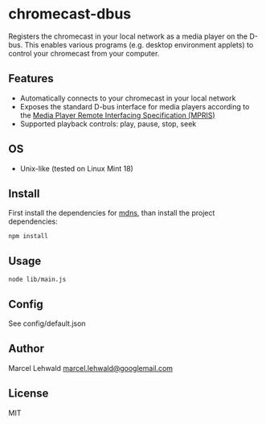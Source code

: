 # chromecast-dbus

Registers the chromecast in your local network as a media player on the D-bus. This enables various programs (e.g. desktop environment applets) to control your chromecast from your computer.

## Features

 - Automatically connects to your chromecast in your local network
 - Exposes the standard D-bus interface for media players according to the [Media Player Remote Interfacing Specification (MPRIS)](https://www.freedesktop.org/wiki/Specifications/mpris-spec/)
 - Supported playback controls: play, pause, stop, seek

## OS
- Unix-like (tested on Linux Mint 18)

## Install

First install the dependencies for [mdns](https://github.com/agnat/node_mdns), than install the project dependencies:

```
npm install
```

## Usage

```
node lib/main.js
```

## Config
See config/default.json

## Author

Marcel Lehwald <marcel.lehwald@googlemail.com>

## License

MIT
